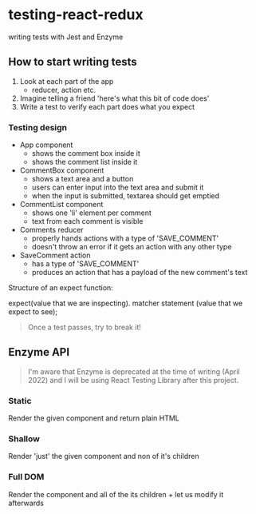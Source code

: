 # testing-react-redux

writing tests with Jest and Enzyme

## How to start writing tests

1. Look at each part of the app
   - reducer, action etc.
2. Imagine telling a friend 'here's what this bit of code does'
3. Write a test to verify each part does what you expect

### Testing design

- App component
  - shows the comment box inside it
  - shows the comment list inside it
- CommentBox component
  - shows a text area and a button
  - users can enter input into the text area and submit it
  - when the input is submitted, textarea should get emptied
- CommentList component
  - shows one 'li' element per comment
  - text from each comment is visible
- Comments reducer
  - properly hands actions with a type of 'SAVE_COMMENT'
  - doesn't throw an error if it gets an action with any other type
- SaveComment action
  - has a type of 'SAVE_COMMENT'
  - produces an action that has a payload of the new comment's text

Structure of an expect function:

expect(value that we are inspecting). matcher statement (value that we expect to see);

> Once a test passes, try to break it!

## Enzyme API

> I'm aware that Enzyme is deprecated at the time of writing (April 2022) and I will be using React Testing Library after this project.

### Static

Render the given component and return plain HTML

### Shallow

Render 'just' the given component and non of it's children

### Full DOM

Render the component and all of the its children + let us modify it afterwards

